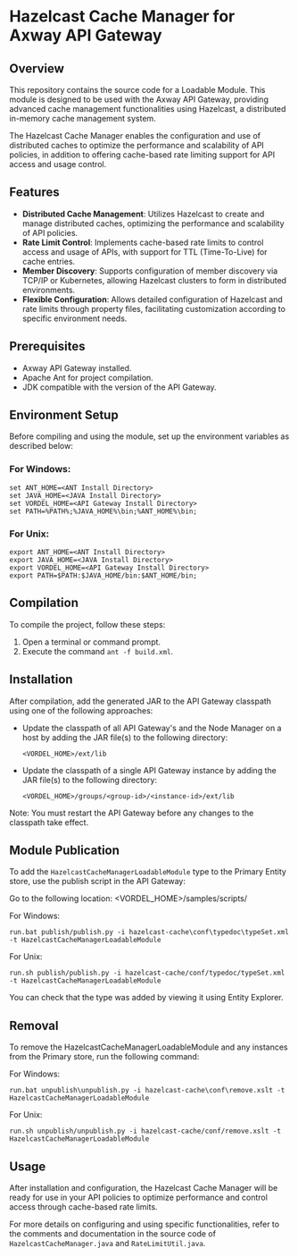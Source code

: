 # Hazelcast Cache Manager for Axway API Gateway

## Overview

This repository contains the source code for a Loadable Module. This module is designed to be used with the Axway API Gateway, providing advanced cache management functionalities using Hazelcast, a distributed in-memory cache management system.

The Hazelcast Cache Manager enables the configuration and use of distributed caches to optimize the performance and scalability of API policies, in addition to offering cache-based rate limiting support for API access and usage control.

## Features

- **Distributed Cache Management**: Utilizes Hazelcast to create and manage distributed caches, optimizing the performance and scalability of API policies.
- **Rate Limit Control**: Implements cache-based rate limits to control access and usage of APIs, with support for TTL (Time-To-Live) for cache entries.
- **Member Discovery**: Supports configuration of member discovery via TCP/IP or Kubernetes, allowing Hazelcast clusters to form in distributed environments.
- **Flexible Configuration**: Allows detailed configuration of Hazelcast and rate limits through property files, facilitating customization according to specific environment needs.

## Prerequisites

- Axway API Gateway installed.
- Apache Ant for project compilation.
- JDK compatible with the version of the API Gateway.

## Environment Setup

Before compiling and using the module, set up the environment variables as described below:

### For Windows:
```shell 
set ANT_HOME=<ANT Install Directory> 
set JAVA_HOME=<JAVA Install Directory> 
set VORDEL_HOME=<API Gateway Install Directory> 
set PATH=%PATH%;%JAVA_HOME%\bin;%ANT_HOME%\bin;
```

### For Unix:
```shell 
export ANT_HOME=<ANT Install Directory> 
export JAVA_HOME=<JAVA Install Directory> 
export VORDEL_HOME=<API Gateway Install Directory> 
export PATH=$PATH:$JAVA_HOME/bin:$ANT_HOME/bin;
```

## Compilation

To compile the project, follow these steps:

1. Open a terminal or command prompt.
2. Execute the command `ant -f build.xml`.

## Installation

After compilation, add the generated JAR to the API Gateway classpath using one of the following approaches:

- Update the classpath of all API Gateway's and the Node Manager on a host by adding the JAR file(s) to the following directory:

  `<VORDEL_HOME>/ext/lib`

- Update the classpath of a single API Gateway instance by adding the JAR file(s) to the following directory:

  `<VORDEL_HOME>/groups/<group-id>/<instance-id>/ext/lib`

Note: You must restart the API Gateway before any changes to the classpath take effect.

## Module Publication

To add the `HazelcastCacheManagerLoadableModule` type to the Primary Entity store, use the publish script in the API Gateway:

Go to the following location:
<VORDEL_HOME>/samples/scripts/

For Windows:

```shell 
run.bat publish/publish.py -i hazelcast-cache\conf\typedoc\typeSet.xml -t HazelcastCacheManagerLoadableModule
```

For Unix:
```shell 
run.sh publish/publish.py -i hazelcast-cache/conf/typedoc/typeSet.xml -t HazelcastCacheManagerLoadableModule
```

You can check that the type was added by viewing it using Entity Explorer.

## Removal

To remove the HazelcastCacheManagerLoadableModule and any instances from the Primary store, run the following command:

For Windows:

```shell 
run.bat unpublish\unpublish.py -i hazelcast-cache\conf\remove.xslt -t HazelcastCacheManagerLoadableModule
```

For Unix:

```shell 
run.sh unpublish/unpublish.py -i hazelcast-cache/conf/remove.xslt -t HazelcastCacheManagerLoadableModule
```

## Usage

After installation and configuration, the Hazelcast Cache Manager will be ready for use in your API policies to optimize performance and control access through cache-based rate limits.

For more details on configuring and using specific functionalities, refer to the comments and documentation in the source code of `HazelcastCacheManager.java` and `RateLimitUtil.java`.
